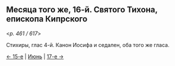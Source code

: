 
## Месяца того же, 16-й. Святого Тихона, епископа Кипрского

<*p. 461 / 617*>

Стихиры, глас 4-й. Канон Иосифа и седален, оба того же гласа.

[← 15-е](06_15_EUR.ru.md) | [Июнь](README.md#16-й) | [17-е →](06_17_EUR.ru.md)
